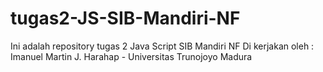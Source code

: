 # tugas2-JS-SIB-Mandiri-NF
Ini adalah repository tugas 2 Java Script SIB Mandiri NF 
Di kerjakan oleh : Imanuel Martin J. Harahap - Universitas Trunojoyo Madura
